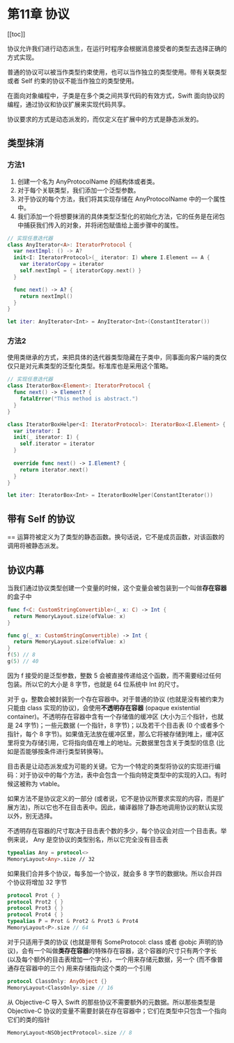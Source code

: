 # 第11章 协议

[[toc]]

协议允许我们进行动态派生，在运行时程序会根据消息接受者的类型去选择正确的方式实现。

普通的协议可以被当作类型约束使用，也可以当作独立的类型使用。带有关联类型或者 Self 约束的协议不能当作独立的类型使用。

在面向对象编程中，子类是在多个类之间共享代码的有效方式，Swift 面向协议的编程，通过协议和协议扩展来实现代码共享。

协议要求的方式是动态派发的，而仅定义在扩展中的方式是静态派发的。

## 类型抹消

### 方法1

1.  创建一个名为 AnyProtocolName 的结构体或者类。
2.  对于每个关联类型，我们添加一个泛型参数。
3.  对于协议的每个方法，我们将其实现存储在 AnyProtocolName 中的一个属性中。
4.  我们添加一个将想要抹消的具体类型泛型化的初始化方法，它的任务是在闭包中捕获我们传入的对象，并将闭包赋值给上面步骤中的属性。

```swift
// 实现任意迭代器
class AnyIterator<A>: IteratorProtocol { 
  var nextImpl: () -> A?
  init<I: IteratorProtocol>(_ iterator: I) where I.Element == A { 
    var iteratorCopy = iterator
    self.nextImpl = { iteratorCopy.next() }
  }

  func next() -> A? { 
    return nextImpl()
  } 
}

let iter: AnyIterator<Int> = AnyIterator<Int>(ConstantIterator())
```

### 方法2

使用类继承的方式，来把具体的迭代器类型隐藏在子类中，同事面向客户端的类仅仅只是对元素类型的泛型化类型。标准库也是采用这个策略。

```swift
// 实现任意迭代器
class IteratorBox<Element>: IteratorProtocol { 
  func next() -> Element? {
    fatalError("This method is abstract.") 
  }
}

class IteratorBoxHelper<I: IteratorProtocol>: IteratorBox<I.Element> { 
  var iterator: I
  init(_ iterator: I) {
    self.iterator = iterator 
  }
  
  override func next() -> I.Element? { 
    return iterator.next()
  }
}

let iter: IteratorBox<Int> = IteratorBoxHelper(ConstantIterator())
```

## 带有 Self 的协议

== 运算符被定义为了类型的静态函数。换句话说，它不是成员函数，对该函数的调用将被静态派发。

## 协议内幕

当我们通过协议类型创建一个变量的时候，这个变量会被包装到一个叫做**存在容器**的盒子中

```swift
func f<C: CustomStringConvertible>(_ x: C) -> Int { 
  return MemoryLayout.size(ofValue: x)
}

func g(_ x: CustomStringConvertible) -> Int {
  return MemoryLayout.size(ofValue: x) 
}
f(5) // 8 
g(5) // 40
```

因为 f 接受的是泛型参数，整数 5 会被直接传递给这个函数，而不需要经过任何包装。所以它的大小是 8 字节，也就是 64 位系统中 Int 的尺寸。

对于 g，整数会被封装到一个存在容器中。对于普通的协议 (也就是没有被约束为只能由 class 实现的协议)，会使用**不透明存在容器** (opaque existential container)。不透明存在容器中含有一个存储值的缓冲区 (大小为三个指针，也就是 24 字节)；一些元数据 (一个指针，8 字节)；以及若干个目击表 (0 个或者多个指针，每个 8 字节)。如果值无法放在缓冲区里，那么它将被存储到堆上，缓冲区里将变为存储引用，它将指向值在堆上的地址。元数据里包含关于类型的信息 (比如是否能够按条件进行类型转换等)。

目击表是让动态派发成为可能的关键。它为一个特定的类型将协议的实现进行编码：对于协议中的每个方法，表中会包含一个指向特定类型中的实现的入口。有时候这被称为 vtable。

如果方法不是协议定义的一部分 (或者说，它不是协议所要求实现的内容，而是扩展方法)，所以它也不在目击表中。因此，编译器除了静态地调用协议的默认实现以外，别无选择。

不透明存在容器的尺寸取决于目击表个数的多少，每个协议会对应一个目击表。举例来说， Any 是空协议的类型别名，所以它完全没有目击表

```swift
typealias Any = protocol<> 
MemoryLayout<Any>.size // 32
```

如果我们合并多个协议，每多加一个协议，就会多 8 字节的数据块。所以合并四个协议将增加 32 字节

```swift
protocol Prot { }
protocol Prot2 { }
protocol Prot3 { }
protocol Prot4 { }
typealias P = Prot & Prot2 & Prot3 & Prot4
MemoryLayout<P>.size // 64
```

对于只适用于类的协议 (也就是带有 SomeProtocol: class 或者 @objc 声明的协议)，会有一个叫做**类存在容器**的特殊存在容器，这个容器的尺寸只有两个字⻓ (以及每个额外的目击表增加一个字⻓)，一个用来存储元数据，另一个 (而不像普通存在容器中的三个) 用来存储指向这个类的一个引用

```swift
protocol ClassOnly: AnyObject {} 
MemoryLayout<ClassOnly>.size // 16
```

从 Objective-C 导入 Swift 的那些协议不需要额外的元数据。所以那些类型是 Objective-C 协议的变量不需要封装在存在容器中；它们在类型中只包含一个指向它们的类的指针

```swift
MemoryLayout<NSObjectProtocol>.size // 8 
```

